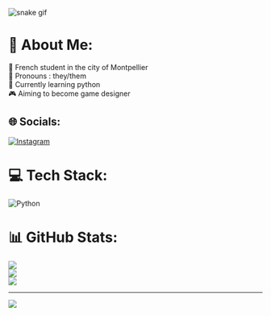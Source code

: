 ![snake gif](https://github.com/KenshoWh0o/KenshoWh0o/blob/output/github-contribution-grid-snake.gif)

# 💫 About Me:
🏫 French student in the city of Montpellier<br>🧍 Pronouns : they/them<br>🍃 Currently learning python <br>🎮 Aiming to become game designer<br>


## 🌐 Socials:
[![Instagram](https://img.shields.io/badge/Instagram-%23E4405F.svg?logo=Instagram&logoColor=white)](https://instagram.com/directedbyari_) 

# 💻 Tech Stack:
![Python](https://img.shields.io/badge/python-3670A0?style=for-the-badge&logo=python&logoColor=ffdd54)
# 📊 GitHub Stats:
![](https://github-readme-stats.vercel.app/api?username=KenshoWh0o&theme=dark&hide_border=false&include_all_commits=false&count_private=false)<br/>
![](https://github-readme-streak-stats.herokuapp.com/?user=KenshoWh0o&theme=dark&hide_border=false)<br/>
![](https://github-readme-stats.vercel.app/api/top-langs/?username=KenshoWh0o&theme=dark&hide_border=false&include_all_commits=false&count_private=false&layout=compact)

---
[![](https://visitcount.itsvg.in/api?id=KenshoWh0o&icon=0&color=12)](https://visitcount.itsvg.in)

<!-- Proudly created with GPRM ( https://gprm.itsvg.in ) -->
